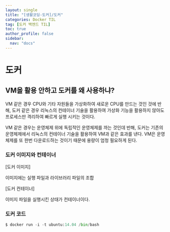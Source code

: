 ```yaml
---
layout: single
title: "[생활코딩-도커]/도커"
categories: Docker TIL
tag: [도커 백엔드 TIL]
toc: true
author_profile: false
sidebar:
  nav: "docs"
---
```


# 도커

## VM을 활용 안하고 도커를 왜 사용하냐?

VM 같은 경우 CPU와 기타 자원들을 가상화하여 새로운 CPU를 만드는 것인 것에 반해, 도커 같은 경우 리눅스의 컨테이너 기술을 활용하여 가상화 기능을 활용하지 않아도 프로세스만 격리하여 빠르게 실행 시키는 것이다.

VM 같은 경우는 운영체제 위에 독립적인 운영체제를 까는 것인데 반해, 도커는 기존의 운영체제에서 리눅스의 컨테이너 기술을 활용하여 VM과 같은 효과를 낸다. VM은 운영체제를 또 한번 다운로드하는 것이기 때문에 용량이 엄청 필요하게 된다.

### 도커 이미지와 컨테이너

[도커 이미지]

이미지에는 실행 파일과 라이브러리 파일의 조합

[도커 컨테이너]

이미지 파일을 실행시킨 상태가 컨테이너이다.

### 도커 코드

```python
$ docker run -i -t ubuntu:14.04 /bin/bash
```
